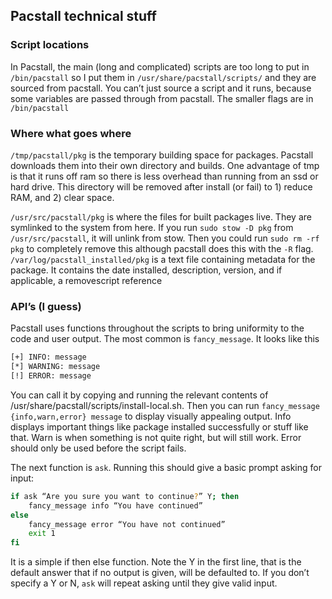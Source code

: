 

## Pacstall technical stuff

### Script locations
In Pacstall, the main (long and complicated) scripts are too long to put in `/bin/pacstall` so I put them in `/usr/share/pacstall/scripts/` and they are sourced from pacstall. You can’t just source a script and it runs, because some variables are passed through from pacstall. The smaller flags are in `/bin/pacstall`

### Where what goes where
`/tmp/pacstall/pkg` is the temporary building space for packages. Pacstall downloads them into their own directory and builds. One advantage of tmp is that it runs off ram so there is less overhead than running from an ssd or hard drive. This directory will be removed after install (or fail) to 1) reduce RAM, and 2) clear space.

`/usr/src/pacstall/pkg` is where the files for built packages live. They are symlinked to the system from here. If you run `sudo stow -D pkg` from `/usr/src/pacstall`, it will unlink from stow. Then you could run `sudo rm -rf pkg` to completely remove this although pacstall does this with the `-R` flag.
`/var/log/pacstall_installed/pkg` is a text file containing metadata for the package. It contains the date installed, description, version, and if applicable, a removescript reference

### API’s (I guess)
Pacstall uses functions throughout the scripts to bring uniformity to the code and user output. The most common is `fancy_message`. It looks like this
```bash
[+] INFO: message
[*] WARNING: message
[!] ERROR: message
```
You can call it by copying and running the relevant contents of /usr/share/pacstall/scripts/install-local.sh. Then you can run `fancy_message {info,warn,error} message` to display visually appealing output. Info displays important things like package installed successfully or stuff like that. Warn is when something is not quite right, but will still work. Error should only be used before the script fails.

The next function is `ask`. Running this should give a basic prompt asking for input:
```bash
if ask “Are you sure you want to continue?” Y; then
	fancy_message info “You have continued”
else
	fancy_message error “You have not continued”
	exit 1
fi
```
It is a simple if then else function. Note the Y in the first line, that is the default answer that if no output is given, will be defaulted to. If you don’t specify a Y or N, `ask` will repeat asking until they give valid input.
